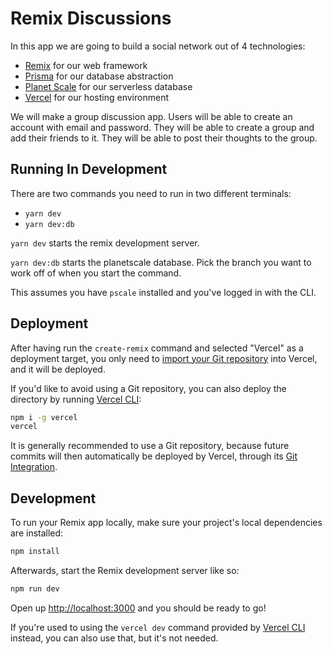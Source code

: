 # Remix Discussions

In this app we are going to build a social network out of 4 technologies:

- [Remix](https://remix.run/) for our web framework
- [Prisma](https://www.prisma.io/) for our database abstraction
- [Planet Scale](https://planetscale.com/) for our serverless database
- [Vercel](https://vercel.com) for our hosting environment

We will make a group discussion app. Users will be able to create an account with email and password. They will be able to create a group and add their friends to it. They will be able to post their thoughts to the group.

## Running In Development

There are two commands you need to run in two different terminals:

- `yarn dev`
- `yarn dev:db`

`yarn dev` starts the remix development server.

`yarn dev:db` starts the planetscale database. Pick the branch you want to work off of when you start the command.

This assumes you have `pscale` installed and you've logged in with the CLI.

## Deployment

After having run the `create-remix` command and selected "Vercel" as a deployment target, you only need to [import your Git repository](https://vercel.com/new) into Vercel, and it will be deployed.

If you'd like to avoid using a Git repository, you can also deploy the directory by running [Vercel CLI](https://vercel.com/cli):

```sh
npm i -g vercel
vercel
```

It is generally recommended to use a Git repository, because future commits will then automatically be deployed by Vercel, through its [Git Integration](https://vercel.com/docs/concepts/git).

## Development

To run your Remix app locally, make sure your project's local dependencies are installed:

```sh
npm install
```

Afterwards, start the Remix development server like so:

```sh
npm run dev
```

Open up [http://localhost:3000](http://localhost:3000) and you should be ready to go!

If you're used to using the `vercel dev` command provided by [Vercel CLI](https://vercel.com/cli) instead, you can also use that, but it's not needed.
